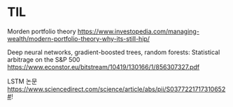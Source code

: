 # TIL


Morden portfolio theory
https://www.investopedia.com/managing-wealth/modern-portfolio-theory-why-its-still-hip/


Deep neural networks, gradient-boosted trees,
random forests: Statistical arbitrage on the S&P 500
https://www.econstor.eu/bitstream/10419/130166/1/856307327.pdf

LSTM 논문 
https://www.sciencedirect.com/science/article/abs/pii/S0377221717310652#!
